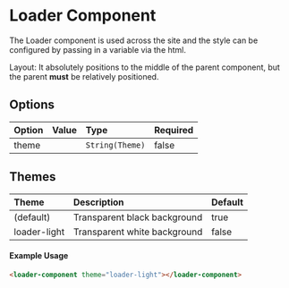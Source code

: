 # Loader Component

The Loader component is used across the site and the style can be configured by passing in a variable via the html.

Layout: It absolutely positions to the middle of the parent component, but the parent **must** be relatively positioned.

## Options

| Option | Value | Type | Required |
|:-----------|:-----------|:-----------|:-----------|
| theme | | `String(Theme)` | false |

## Themes

| Theme | Description | Default|
|:-----------|:-----------|:-----------|
| (default) | Transparent black background | true |
| loader-light | Transparent white background | false |

#### Example Usage
```html
<loader-component theme="loader-light"></loader-component>
```
